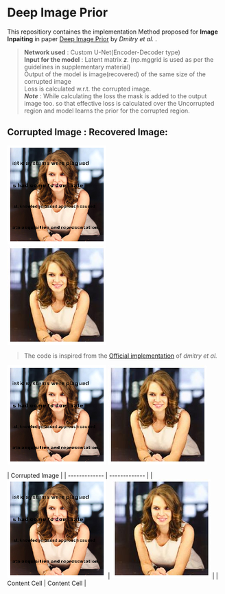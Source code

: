 # Deep Image Prior


This repositiory containes the implementation Method proposed for **Image Inpaiting** in paper [Deep Image Prior](https://arxiv.org/pdf/1711.10925.pdf) by *Dmitry et al.* .


> **Network used** : Custom U-Net(Encoder-Decoder type)\
> **Input for the model** : Latent matrix **_z_**. (np.mggrid is used as per the guidelines in supplementary material)\
> Output of the model is image(recovered) of the same size of the corrupted image\
> Loss is calculated w.r.t. the corrupted image.\
> **_Note_** : While calculating the loss the mask is added to the output image too. so that effective loss is calculated over the Uncorrupted region and model learns the prior for the corrupted region.


## Corrupted Image :                                     Recovered Image:
  ![](https://github.com/bhaveshIITB/Deep-image-prior/blob/master/corrupted_img.png)                                          
  ![](https://github.com/bhaveshIITB/Deep-image-prior/blob/master/model_output.jpg)

> The code is inspired from the [Official implementation](https://github.com/DmitryUlyanov/deep-image-prior) of *dmitry et al.* 


![alt-text-1](https://github.com/bhaveshIITB/Deep-image-prior/blob/master/corrupted_img.png "title-1") </t></t>![alt-text-2](https://github.com/bhaveshIITB/Deep-image-prior/blob/master/model_output.jpg "title-2")


| Corrupted Image  |
| ------------- | ------------- |
|      ![](https://github.com/bhaveshIITB/Deep-image-prior/blob/master/corrupted_img.png)       |      ![](https://github.com/bhaveshIITB/Deep-image-prior/blob/master/model_output.jpg)       |
|      Content Cell       |      Content Cell       |
